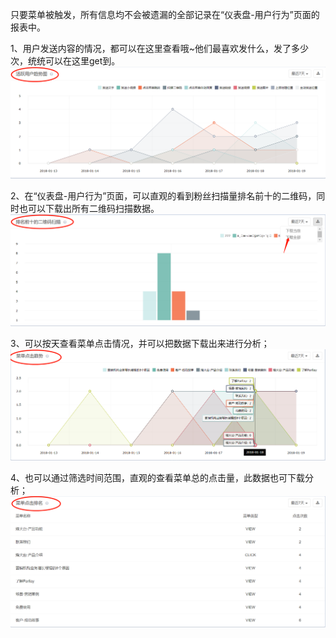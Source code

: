 只要菜单被触发，所有信息均不会被遗漏的全部记录在“仪表盘-用户行为”页面的报表中。

1、用户发送内容的情况，都可以在这里查看哦~他们最喜欢发什么，发了多少次，统统可以在这里get到。![](/assets/1516346684.png)

2、在“仪表盘-用户行为”页面，可以直观的看到粉丝扫描量排名前十的二维码，同时也可以下载出所有二维码扫描数据。![](/assets/1516346932.png)

3、可以按天查看菜单点击情况，并可以把数据下载出来进行分析；![](/assets/1516344563%281%29.png)

4、也可以通过筛选时间范围，直观的查看菜单总的点击量，此数据也可下载分析；![](/assets/1516344727%281%29.png)

